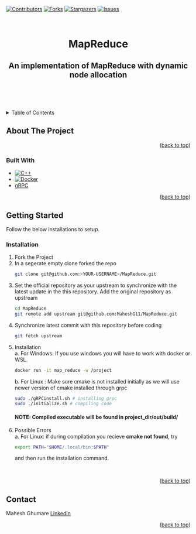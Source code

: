 <!-- Improved compatibility of back to top link: See: https://github.com/othneildrew/Best-README-Template/pull/73 -->
<a name="readme-top"></a>
<!--
*** Thanks for checking out the Best-README-Template. If you have a suggestion
*** that would make this better, please fork the repo and create a pull request
*** or simply open an issue with the tag "enhancement".
*** Don't forget to give the project a star!
*** Thanks again! Now go create something AMAZING! :D
-->



<!-- PROJECT SHIELDS -->
<!--
*** I'm using markdown "reference style" links for readability.
*** Reference links are enclosed in brackets [ ] instead of parentheses ( ).
*** See the bottom of this document for the declaration of the reference variables
*** for contributors-url, forks-url, etc. This is an optional, concise syntax you may use.
*** https://www.markdownguide.org/basic-syntax/#reference-style-links
-->

[![Contributors][contributors-shield]][contributors-url]
[![Forks][forks-shield]][forks-url]
[![Stargazers][stars-shield]][stars-url]
[![Issues][issues-shield]][issues-url]

<!-- PROJECT LOGO -->
<br />
<div align="center">


<h1 align="center">MapReduce</h1>
<h2 align="center">An implementation of MapReduce with dynamic node allocation</h2>
  <p align="center">
    <br />
    <br />
    <br />
 <!--   <a href="https://github.com/MaheshG11/MapReduce">View Demo</a> -->
    
<!--     <a href="https://github.com/MaheshG11/MapReduce/issues/new?labels=bug&template=bug-report---.md">Report Bug</a> -->
    
<!--     <a href="https://github.com/MaheshG11/MapReduce/issues/new?labels=enhancement&template=feature-request---.md">Request Feature</a> -->
  </p>
</div>



<!-- TABLE OF CONTENTS -->
<details>
  <summary>Table of Contents</summary>
  <ol>
    <li>
      <a href="#about-the-project">About The Project</a>
      <ul>
        <li><a href="#built-with">Built With</a></li>
      </ul>
    </li>
    <li>
     <a href="#getting-started">Getting Started</a>
     <!--  <ul>
        <li><a href="#prerequisites">Prerequisites</a></li>
        <li><a href="#installation">Installation</a></li>
      </ul>-->
    </li>
 <!--    <li><a href="#usage">Usage</a></li>
    <li><a href="#roadmap">Roadmap</a></li>-->
    <li><a href="#contributing">Contributing</a></li>
<!--     <li><a href="#license">License</a></li> -->
    <li><a href="#contact">Contact</a></li>
<!--     <li><a href="#acknowledgments">Acknowledgments</a></li> -->
  </ol>
</details>



<!-- ABOUT THE PROJECT -->
## About The Project

<!--[![Product Name Screen Shot][product-screenshot]](https://example.com)-->

<!-- MapReduce with Dynamic node allocation -->
<p align="right">(<a href="#readme-top">back to top</a>)</p>



### Built With
* [![C++][C++]][C++-url]
* [![Docker][Docker]][Docker-url]
* [gRPC][gRPC-url]


<p align="right">(<a href="#readme-top">back to top</a>)</p>



<!-- GETTING STARTED -->
## Getting Started

Follow the below installations to setup.
<!--
### Prerequisites

This is an example of how to list things you need to use the software and how to install them.
* npm
  ```sh
  npm install npm@latest -g
  ```-->

### Installation

1. Fork the Project
2. In a seperate empty clone forked the repo
    ```bash
    git clone git@github.com:<YOUR-USERNAME>/MapReduce.git
    ```
3. Set the official repository as your upstream to synchronize with the latest update in the this repository. Add the original repository as upstream 
    ```bash
    cd MapReduce
    git remote add upstream git@github.com:MaheshG11/MapReduce.git
    ```
4. Synchronize latest commit with this repository before coding 
    ```bash
    git fetch upstream
    ```
5. Installation </br>a. For Windows: If you use windows you will have to work with docker or WSL.
      ```bash
      docker run -it map_reduce -w /project
      ```
      b. For Linux : Make sure cmake is not installed initially as we will use newer version of cmake installed through grpc
      ```bash
      sudo ./gRPCinstall.sh # installing grpc
      sudo ./initialize.sh # compiling code
      ```
      #### NOTE: Compiled executable will be found in project_dir/out/build/
6. Possible Errors </br>
      a. For Linux: if during compilation you recieve <b>cmake not found</b>, try 
      ```bash
      export PATH="$HOME/.local/bin:$PATH"
      ``` 
      and then run the installation command.

</br>

    
  
<p align="right">(<a href="#readme-top">back to top</a>)</p>



<!-- USAGE EXAMPLES -->
<!--
## Usage

Use this space to show useful examples of how a project can be used. Additional screenshots, code examples and demos work well in this space. You may also link to more resources.

_For more examples, please refer to the [Documentation](https://example.com)_

<p align="right">(<a href="#readme-top">back to top</a>)</p>

-->



<!-- CONTRIBUTING -->



<!-- LICENSE -->
<!-- CONTACT -->
## Contact

Mahesh Ghumare [LinkedIn](https://www.linkedin.com/in/mahesh-ghumare-37894a200/)


<p align="right">(<a href="#readme-top">back to top</a>)</p>



<!-- ACKNOWLEDGMENTS -->

<!-- MARKDOWN LINKS & IMAGES -->
<!-- https://www.markdownguide.org/basic-syntax/#reference-style-links -->
[contributors-shield]: https://img.shields.io/github/contributors/MaheshG11/MapReduce.svg?style=for-the-badge
[contributors-url]: https://github.com/MaheshG11/MapReduce/graphs/contributors
[forks-shield]: https://img.shields.io/github/forks/MaheshG11/MapReduce.svg?style=for-the-badge
[forks-url]: https://github.com/MaheshG11/MapReduce/network/members
[stars-shield]: https://img.shields.io/github/stars/MaheshG11/MapReduce.svg?style=for-the-badge
[stars-url]: https://github.com/MaheshG11/MapReduce/stargazers
[issues-shield]: https://img.shields.io/github/issues/MaheshG11/MapReduce.svg?style=for-the-badge
[issues-url]: https://github.com/MaheshG11/MapReduce/issues
[linkedin-shield]: https://img.shields.io/badge/-LinkedIn-black.svg?style=for-the-badge&logo=linkedin&colorB=555
[linkedin-url]: https://linkedin.com/in/mahesh-ghumare-37894a200
[product-screenshot]: images/screenshot.png

[Docker]:https://img.shields.io/badge/docker-%230db7ed.svg?style=for-the-badge&logo=docker&logoColor=white
[Docker-url]:https://www.docker.com/
[C++]:https://img.shields.io/badge/-C++-blue?logo=cplusplus
[C++-url]:https://isocpp.org/
[gRPC-url]: https://grpc.io/
[gRPC]: https://encrypted-tbn0.gstatic.com/images?q=tbn:ANd9GcRtgakfOXSN05s2chm6ZJOm7msQXYo4HYWEUA&s
